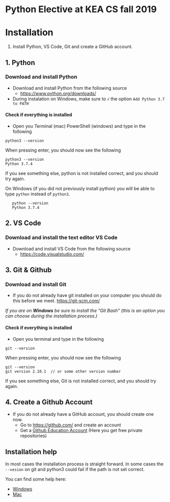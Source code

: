 # Python Elective at KEA CS fall 2019

# Installation
1. Install Python, VS Code, Git and create a GitHub account.

## 1. Python
### Download and install Python
* Download and install Python from the following source 
    * https://www.python.org/downloads/
* During instalation on Windows, make sure to ``` √ ``` the option ``` Add Python 3.7 to PATH ```  
#### Check if everything is installed
* Open you Terminal (mac) PowerShell (windows) and type in the following

````
python3 --version
````

When pressing enter, you should now see the following

````
python3 --version
Python 3.7.4
````
If you see something else, python is not installed correct, and you should try again.  

On Windows (if you did not previously install python) you will be able to type ``` python ``` instead of ``` python3 ```.

````
   python --version
   Python 3.7.4
````


## 2. VS Code
### Download and install the text editor VS Code
* Download and install VS Code from the following source 
    * https://code.visualstudio.com/


## 3. Git & Github
### Download and install Git
* If you do not already have git installed on your computer you should do this before we meet. https://git-scm.com/ 

_If you are on **Windows** be sure to install the "Git Bash" (this is an option you can choose during the installation process.)_

#### Check if everything is installed
* Open you terminal and type in the following


````
git --version
````
When pressing enter, you should now see the following

````
git --version
git version 2.10.1  // or some other version number
````

If you see something else, Git is not installed correct, and you should try again.


## 4. Create a Github Account
* If you do not already have a GitHub account, you should create one now. 
    * Go to https://github.com/ and create an account 
    * Get a [Github Education Account](https://education.github.com/) (Here you get free private repositories)

## Installation help
In most cases the installation process is straight forward. In some cases the ``` --vesion ``` on git and python3 could fail if the path is not set correct. 

You can find some help here:

* [Windows](https://www.architectryan.com/2018/03/17/add-to-the-path-on-windows-10/)
* [Mac](http://osxdaily.com/2014/08/14/add-new-path-to-path-command-line/)


